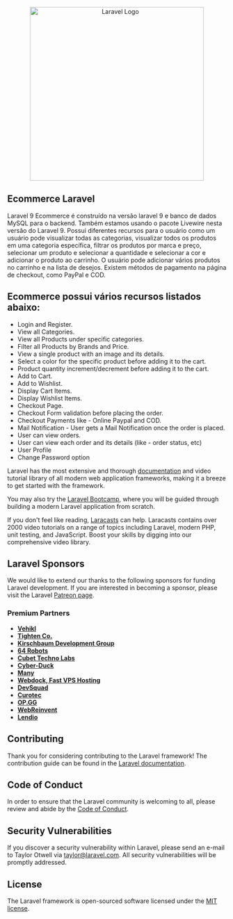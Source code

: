 <p align="center"><a href="https://laravel.com" target="_blank"><img src="https://raw.githubusercontent.com/laravel/art/master/logo-lockup/5%20SVG/2%20CMYK/1%20Full%20Color/laravel-logolockup-cmyk-red.svg" width="400" alt="Laravel Logo"></a></p>


## Ecommerce Laravel

Laravel 9 Ecommerce é construído na versão laravel 9 e banco de dados MySQL para o backend. Também estamos usando o pacote Livewire nesta versão do Laravel 9. Possui diferentes recursos para o usuário como um usuário pode visualizar todas as categorias, visualizar todos os produtos em uma categoria específica, filtrar os produtos por marca e preço, selecionar um produto e selecionar a quantidade e selecionar a cor e adicionar o produto ao carrinho. O usuário pode adicionar vários produtos no carrinho e na lista de desejos. Existem métodos de pagamento na página de checkout, como PayPal e COD.


## Ecommerce possui vários recursos listados abaixo:

- Login and Register.
- View all Categories.
- View all Products under specific categories.
- Filter all Products by Brands and Price.
- View a single product with an image and its details.
- Select a color for the specific product before adding it to the cart. 
- Product quantity increment/decrement before adding it to the cart.
- Add to Cart.
- Add to Wishlist.
- Display Cart Items.
- Display Wishlist Items.
- Checkout Page.
- Checkout Form validation before placing the order.
- Checkout Payments like - Online Paypal and COD.
- Mail Notification - User gets a Mail Notification once the order is placed. 
- User can view orders.
- User can view each order and its details (like - order status, etc)
- User Profile
- Change Password option

Laravel has the most extensive and thorough [documentation](https://laravel.com/docs) and video tutorial library of all modern web application frameworks, making it a breeze to get started with the framework.

You may also try the [Laravel Bootcamp](https://bootcamp.laravel.com), where you will be guided through building a modern Laravel application from scratch.

If you don't feel like reading, [Laracasts](https://laracasts.com) can help. Laracasts contains over 2000 video tutorials on a range of topics including Laravel, modern PHP, unit testing, and JavaScript. Boost your skills by digging into our comprehensive video library.

## Laravel Sponsors

We would like to extend our thanks to the following sponsors for funding Laravel development. If you are interested in becoming a sponsor, please visit the Laravel [Patreon page](https://patreon.com/taylorotwell).

### Premium Partners

- **[Vehikl](https://vehikl.com/)**
- **[Tighten Co.](https://tighten.co)**
- **[Kirschbaum Development Group](https://kirschbaumdevelopment.com)**
- **[64 Robots](https://64robots.com)**
- **[Cubet Techno Labs](https://cubettech.com)**
- **[Cyber-Duck](https://cyber-duck.co.uk)**
- **[Many](https://www.many.co.uk)**
- **[Webdock, Fast VPS Hosting](https://www.webdock.io/en)**
- **[DevSquad](https://devsquad.com)**
- **[Curotec](https://www.curotec.com/services/technologies/laravel/)**
- **[OP.GG](https://op.gg)**
- **[WebReinvent](https://webreinvent.com/?utm_source=laravel&utm_medium=github&utm_campaign=patreon-sponsors)**
- **[Lendio](https://lendio.com)**

## Contributing

Thank you for considering contributing to the Laravel framework! The contribution guide can be found in the [Laravel documentation](https://laravel.com/docs/contributions).

## Code of Conduct

In order to ensure that the Laravel community is welcoming to all, please review and abide by the [Code of Conduct](https://laravel.com/docs/contributions#code-of-conduct).

## Security Vulnerabilities

If you discover a security vulnerability within Laravel, please send an e-mail to Taylor Otwell via [taylor@laravel.com](mailto:taylor@laravel.com). All security vulnerabilities will be promptly addressed.

## License

The Laravel framework is open-sourced software licensed under the [MIT license](https://opensource.org/licenses/MIT).
